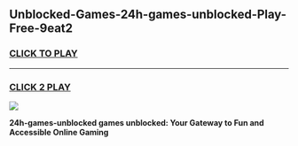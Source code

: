 
## Unblocked-Games-24h-games-unblocked-Play-Free-9eat2
<h3>
<a href="https://premium76.site?title=24h-games-unblocked&ref=12A">CLICK TO PLAY</a></h3>
<hr>

<h3>
<a href="https://premium76.site?title=24h-games-unblocked&ref=12A">CLICK 2 PLAY</a>
  
</h3>

<a href="https://premium76.site?title=24h-games-unblocked&ref=12A"><img src="https://clearcache.store/games.png"></a>


**24h-games-unblocked games unblocked: Your Gateway to Fun and Accessible Online Gaming**
